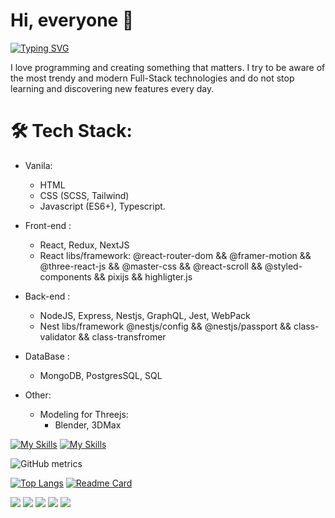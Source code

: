 
# Hi, everyone 👋
[![Typing SVG](https://readme-typing-svg.herokuapp.com?color=%96FADA&lines=My+name+is+Danil.+And+I+am+a+Full-Stack+developer)](https://git.io/typing-svg)

I love programming and creating something that matters. I try to be aware of the most trendy and modern Full-Stack technologies and do not stop learning and discovering new features every day.

# 🛠 Tech Stack:
- Vanila:
  * HTML
  * CSS (SCSS, Tailwind)
  * Javascript (ES6+), Typescript.

- Front-end :
  * React, Redux, NextJS 
  * React libs/framework: @react-router-dom && @framer-motion && @three-react-js && @master-css && @react-scroll && @styled-components && pixijs && highligter.js

- Back-end :
  * NodeJS, Express, Nestjs, GraphQL, Jest, WebPack
  * Nest libs/framework @nestjs/config && @nestjs/passport && class-validator && class-transfromer

- DataBase :
  * MongoDB, PostgresSQL, SQL

- Other:
  * Modeling for Threejs:
    * Blender, 3DMax

[![My Skills](https://skillicons.dev/icons?i=html,css,sass,tailwind,js,ts,jquery,vite,webpack,react,redux,nextjs,threejs,styledcomponents,nodejs,nestjs,express,jest,graphql,prisma,mongodb,mysql,postgres,docker,figma,postman&theme=dark)](https://skillicons.dev)
[![My Skills](https://skillicons.dev/icons?i=git,github,vscode,visualstudio,idea,blender,codepen)](https://skillicons.dev)

![GitHub metrics](https://metrics.lecoq.io/soorq)  

[![Top Langs](https://github-readme-stats.vercel.app/api/top-langs/?username=soorq&layout=compact&theme=dark)](https://github.com/anuraghazra/github-readme-stats) [![Readme Card](https://github-readme-stats.vercel.app/api/pin/?username=soorq&repo=Front-end_Client-Side)](https://github.com/anuraghazra/github-readme-stats)

![](https://github-profile-summary-cards.vercel.app/api/cards/profile-details?username=soorq&theme=solarized_dark)
![](https://github-profile-summary-cards.vercel.app/api/cards/most-commit-language?username=soorq&theme=solarized_dark) ![](https://github-profile-summary-cards.vercel.app/api/cards/repos-per-language?username=soorq&theme=solarized_dark)
![](https://github-profile-summary-cards.vercel.app/api/cards/stats?username=soorq&theme=solarized_dark) ![](https://github-profile-summary-cards.vercel.app/api/cards/productive-time?username=soorq&theme=solarized_dark)

